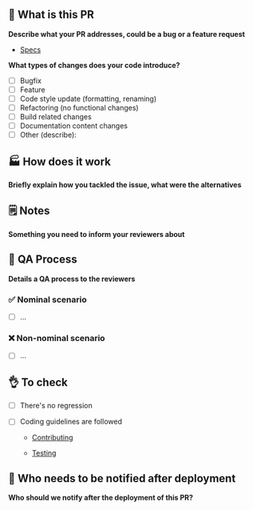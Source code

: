 ## 📝 What is this PR

**Describe what your PR addresses, could be a bug or a feature request**

-   [Specs](https://phantombuster.atlassian.net/browse/[TICKET-ID])

**What types of changes does your code introduce?**

-   [ ] Bugfix
-   [ ] Feature
-   [ ] Code style update (formatting, renaming)
-   [ ] Refactoring (no functional changes)
-   [ ] Build related changes
-   [ ] Documentation content changes
-   [ ] Other (describe):

## 🏭 How does it work

**Briefly explain how you tackled the issue, what were the alternatives**

## 🗒 Notes

**Something you need to inform your reviewers about**

## 🧪 QA Process

**Details a QA process to the reviewers**

### ✅ Nominal scenario

- [ ] ...

### ❌ Non-nominal scenario

- [ ] ...

## 👌 To check

- [ ] There's no regression

- [ ] Coding guidelines are followed

    - [Contributing](https://github.com/phantombuster/engineering-docs/blob/master/contributing.md)

    - [Testing](https://github.com/phantombuster/engineering-docs/blob/master/testing.md)

## 👥 Who needs to be notified after deployment

**Who should we notify after the deployment of this PR?**